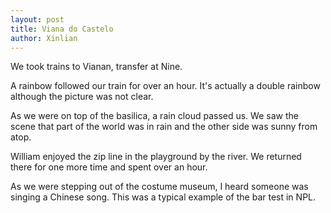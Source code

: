 ```yaml
---
layout: post
title: Viana do Castelo
author: Xinlian
---
```


We took trains to Vianan, transfer at Nine.

A rainbow followed our train for over an hour.  It's actually a double rainbow although the picture was not clear.

As we were on top of the basilica, a rain cloud passed us.  We saw the scene that part of the world was in rain and the other side was sunny from atop.

William enjoyed the zip line in the playground by the river.  We returned there for one more time and spent over an hour.

As we were stepping out of the costume museum, I heard someone was singing a Chinese song.  This was a typical example of the bar test in NPL.
